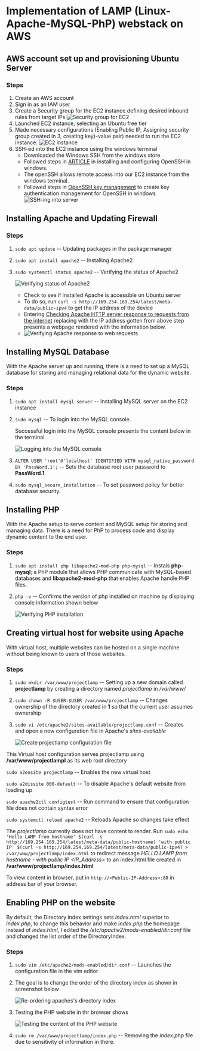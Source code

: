 #  Implementation of LAMP (Linux-Apache-MySQL-PhP) webstack on AWS

## AWS account set up and provisioning Ubuntu Server

### Steps

1. Create an AWS account
2. Sign in as an IAM user
3. Create a Security group for the EC2 instance defining desired inbound rules from target IPs
     ![Security group for EC2](./images/security-group.png)
4. Launched EC2 instance, selecting an Ubuntu free tier
5. Made necessary configurations (Enabling Public IP, Assigning security group created in 3, creating key)-value pair) needed to run the EC2 instance.
    ![EC2 instance](./images/EC2-instance.png)
6. SSH-ed into the EC2 instance using the windows terminal
    - Downloaded the Windows SSH from the windows store
    - Followed steps in [ARTICLE](https://learn.microsoft.com/en-us/windows-server/administration/openssh/openssh_install_firstuse?source=recommendations&tabs=powershell) in installing and configuring OpenSSH in windows.
    - The openSSH allows remote access into our EC2 instance from the windows terminal.
    - Followed steps in [OpenSSH key management](https://learn.microsoft.com/en-us/windows-server/administration/openssh/openssh_keymanagement) to create key authentication management for OpenSSH in windows
    ![SSH-ing into server](./images/SSH-via-windows-terminal.png)

## Installing Apache and Updating Firewall

### Steps

1. `sudo apt update` -- Updating packages in the package manager

2. `sudo apt install apache2` -- Installing Apache2

3. `sudo systemctl status apache2` -- Verifying the status of Apache2

    ![Verifying status of Apache2](./images/apache2-running.png)

    - Check to see if installed Apache is accessible on Ubuntu server
    - To do so, run `curl -s http://169.254.169.254/latest/meta-data/public-ipv4` to get the IP address of the device
    - Entering [Checking Apache HTTP server response to requests from the internet](http://<Public-IP-Address>:80) replacing <Public-IP-Address> with the IP address gotten from above step presents a webpage rendered with the information below.
    - ![Verifying Apache response to web requests](./images/Apache-response-to-web-requests.png)
    

## Installing MySQL Database
With the Apache server up and running, there is a need to set up a MySQL database for storing and managing relational data for the dynamic website.

### Steps

1. `sudo apt install mysql-server` -- Installing MySQL server on the EC2 instance

2. `sudo mysql` -- To login into the MySQL console.

    Successful login into the MySQL console presents the content below in the terminal.

    ![Logging into the MySQL console](./images/logging-into-mysql-console.png)
3. `ALTER USER 'root'@'localhost' IDENTIFIED WITH mysql_native_password BY 'PassWord.1';` -- Sets the database root user password to **PassWord.1** 

4. `sudo mysql_secure_installation` -- To set password policy for better database security.


## Installing PHP
With the Apache setup to serve content and MySQL setup for storing and managing data. There is a need for PhP to process code and display dynamic content to the end user.

### Steps

1. `sudo apt install php libapache2-mod-php php-mysql` -- Instals **php-mysql**; a PhP module that allows PHP communicate with MySQL-based databases and **libapache2-mod-php** that enables Apache handle PHP files.

2. `php -v` -- Confirms the version of php installed on machine by displaying console information shown below

    ![Verifying PHP installation](./images/verify-php-installation.png)


## Creating virtual host for website using Apache
With virtual host, multiple websites can be hosted on a single machine without being known to users of those websites.

### Steps

1. `sudo mkdir /var/www/projectlamp` -- Setting up a new domain called **projectlamp** by creating a directory named *projectlamp* in */var/www/*

2. `sudo chown -R $USER:$USER /var/www/projectlamp` -- Changes ownership of the directory created in **1** so that the current user assumes ownership

3. `sudo vi /etc/apache2/sites-available/projectlamp.conf` -- Creates and open a new configuration file in Apache's *sites-available*

    ![Create projectlamp configuration file](./images/configure-projectlamp.png)

This Virtual host configuration serves projectlamp using **/var/www/projectlampl** as its web root directory

`sudo a2ensite projectlamp` -- Enables the new virtual host

`sudo a2dissite 000-default` -- To disable Apache's default website from loading up 

`sudo apache2ctl configtest` -- Run command to ensure that configuration file does not contain syntax error

`sudo systemctl reload apache2` -- Reloads Apache so changes take effect

The *projectlamp* currently does not have content to render.
Run `sudo echo 'Hello LAMP from hostname' $(curl -s http://169.254.169.254/latest/meta-data/public-hostname) 'with public IP' $(curl -s http://169.254.169.254/latest/meta-data/public-ipv4) > /var/www/projectlamp/index.html` to redirect message *HELLO LAMP from hostname - <hostname> with public IP <IP_Address>* to an index.html file created in **/var/www/projectlamp/index.html**

To view content in browser, put in `http://<Public-IP-Address>:80` in address bar of your browser.


## Enabling PHP on the website
By default, the Directory index settings sets *index.html* superior to *index.php*, to change this behavior and make *index.php* the homepage instead of *index.html*, I edited the */etc/apache2/mods-enabled/dir.conf* file and changed the list order of the DirectoryIndex.

### Steps

1. `sudo vim /etc/apache2/mods-enabled/dir.conf` -- Launches the configuration file in the vim editor

2. The goal is to change the order of the directory index as shown in screenshot below

    ![Re-ordering apaches's directory index](./images/Changing-directory-index-of-apache.png)

3. Testing the PHP website in thr browser shows

    ![Testing the content of the PHP website](./images/Testing-PhP-website.png)

4. `sudo rm /var/www/projectlamp/index.php` -- Removing the *index.php* file due to sensitivity of information in there.
